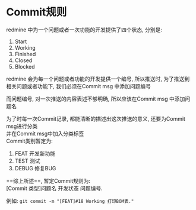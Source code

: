 # Commit规则  

redmine 中为一个问题或者一次功能的开发提供了四个状态, 分别是:  
1. Start
2. Working
3. Finished
4. Closed
5. Blocked  

redmine 会为每一个问题或者功能的开发提供一个编号, 
所以推送时, 为了推送到相关问题或者功能下, 我们必须在Commit msg 中添加问题编号  

而问题编号, 对一次推送的内容表述不够明确, 所以应该在Commit msg 中添加问题名  

为了时每一次Commit记录, 都能清晰的描述出这次推送的意义, 还要为Commit msg进行分类  
并在Commit msg中加入分类标签  
Commit类别暂定为:  
1. FEAT     开发新功能
2. TEST     测试
3. DEBUG    修复BUG

 ==综上所述==, 暂定Commit规则为:    
\[Commit 类型\]问题名 开发状态 问题编号.

例如: 
```git commit -m "[FEAT]#18 Working 打印BOM表." ```
